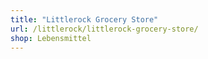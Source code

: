 ```yaml
---
title: "Littlerock Grocery Store"
url: /littlerock/littlerock-grocery-store/
shop: Lebensmittel
---
```


